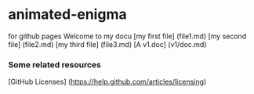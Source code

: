 # animated-enigma
for github pages
Welcome to my docu
[my first file] (file1.md)
[my second file] (file2.md)
[my third file] (file3.md)
[A v1.doc] (v1/doc.md)

### Some related resources

[GitHub
Licenses] (https://help.github.com/articles/licensing)
